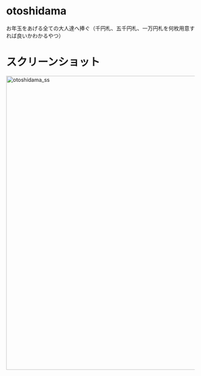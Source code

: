 # otoshidama
お年玉をあげる全ての大人達へ捧ぐ（千円札、五千円札、一万円札を何枚用意すれば良いかわかるやつ）

#  スクリーンショット
<img width="788" alt="otoshidama_ss" src="[https://user-images.githubusercontent.com/22039179/203260497-79ac44b0-1c10-4e47-a6a2-086174c5a7f6.png](https://github.com/ft-shirahama/otoshidama/assets/22039179/444f26e1-c01b-4684-826a-4bc10ea32570)https://github.com/ft-shirahama/otoshidama/assets/22039179/444f26e1-c01b-4684-826a-4bc10ea32570">
